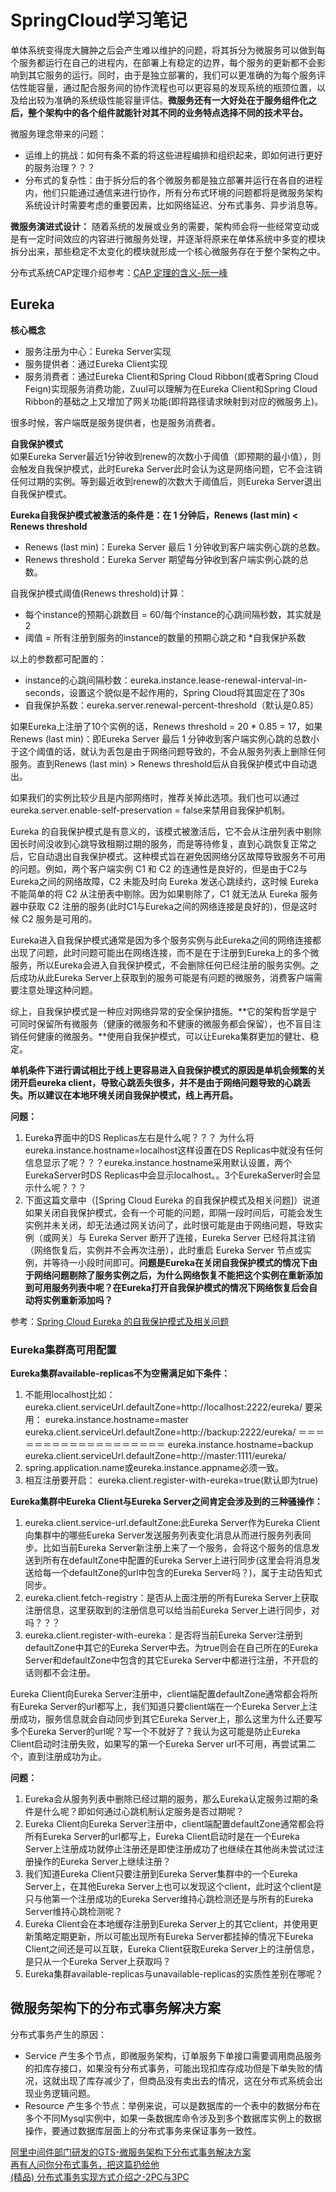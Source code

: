 # SpringCloud学习笔记
单体系统变得庞大臃肿之后会产生难以维护的问题，将其拆分为微服务可以做到每个服务都运行在自己的进程内，在部署上有稳定的边界，每个服务的更新都不会影响到其它服务的运行。同时，由于是独立部署的，我们可以更准确的为每个服务评估性能容量，通过配合服务间的协作流程也可以更容易的发现系统的瓶颈位置，以及给出较为准确的系统级性能容量评估。**微服务还有一大好处在于服务组件化之后，整个架构中的各个组件就能针对其不同的业务特点选择不同的技术平台。**     

微服务理念带来的问题：   
* 运维上的挑战：如何有条不紊的将这些进程编排和组织起来，即如何进行更好的服务治理？？？    
* 分布式的复杂性：由于拆分后的各个微服务都是独立部署并运行在各自的进程内，他们只能通过通信来进行协作，所有分布式环境的问题都将是微服务架构系统设计时需要考虑的重要因素，比如网络延迟、分布式事务、异步消息等。  

**微服务演进式设计：**
随着系统的发展或业务的需要，架构师会将一些经常变动或是有一定时间效应的内容进行微服务处理，并逐渐将原来在单体系统中多变的模块拆分出来，那些稳定不太变化的模块就形成一个核心微服务存在于整个架构之中。  

分布式系统CAP定理介绍参考：[CAP 定理的含义-阮一峰](http://www.ruanyifeng.com/blog/2018/07/cap.html)

## Eureka
**核心概念**
* 服务注册为中心：Eureka Server实现
* 服务提供者：通过Eureka Client实现
* 服务消费者：通过Eureka Client和Spring Cloud Ribbon(或者Spring Cloud Feign)实现服务消费功能，Zuul可以理解为在Eureka Client和Spring Cloud Ribbon的基础之上又增加了网关功能(即将路径请求映射到对应的微服务上)。  

很多时候，客户端既是服务提供者，也是服务消费者。  

**自我保护模式**  
如果Eureka Server最近1分钟收到renew的次数小于阈值（即预期的最小值），则会触发自我保护模式，此时Eureka Server此时会认为这是网络问题，它不会注销任何过期的实例。等到最近收到renew的次数大于阈值后，则Eureka Server退出自我保护模式。  
  
**Eureka自我保护模式被激活的条件是：在 1 分钟后，Renews (last min) < Renews threshold**  

* Renews (last min)：Eureka Server 最后 1 分钟收到客户端实例心跳的总数。
* Renews threshold：Eureka Server 期望每分钟收到客户端实例心跳的总数。

自我保护模式阈值(Renews threshold)计算：

* 每个instance的预期心跳数目 = 60/每个instance的心跳间隔秒数，其实就是2
* 阈值 = 所有注册到服务的instance的数量的预期心跳之和 *自我保护系数

以上的参数都可配置的：

* instance的心跳间隔秒数：eureka.instance.lease-renewal-interval-in-seconds，设置这个貌似是不起作用的，Spring Cloud将其固定在了30s
* 自我保护系数：eureka.server.renewal-percent-threshold（默认是0.85）

如果Eureka上注册了10个实例的话，Renews threshold = 20 * 0.85 = 17，如果Renews (last min)：即Eureka Server 最后 1 分钟收到客户端实例心跳的总数小于这个阈值的话，就认为丢包是由于网络问题导致的，不会从服务列表上删除任何服务。直到Renews (last min) > Renews threshold后从自我保护模式中自动退出。  

如果我们的实例比较少且是内部网络时，推荐关掉此选项。我们也可以通过eureka.server.enable-self-preservation = false来禁用自我保护机制。  

Eureka 的自我保护模式是有意义的，该模式被激活后，它不会从注册列表中剔除因长时间没收到心跳导致租期过期的服务，而是等待修复，直到心跳恢复正常之后，它自动退出自我保护模式。这种模式旨在避免因网络分区故障导致服务不可用的问题。例如，两个客户端实例 C1 和 C2 的连通性是良好的，但是由于C2与Eureka之间的网络故障，C2 未能及时向 Eureka 发送心跳续约，这时候 Eureka 不能简单的将 C2 从注册表中剔除。因为如果剔除了，C1 就无法从 Eureka 服务器中获取 C2 注册的服务(此时C1与Eureka之间的网络连接是良好的)，但是这时候 C2 服务是可用的。  

Eureka进入自我保护模式通常是因为多个服务实例与此Eureka之间的网络连接都出现了问题，此时问题可能出在网络连接，而不是在于注册到Eureka上的多个微服务，所以Eureka会进入自我保护模式，不会删除任何已经注册的服务实例。之后成功从此Eureka Server上获取到的服务可能是有问题的微服务，消费客户端需要注意处理这种问题。    

综上，自我保护模式是一种应对网络异常的安全保护措施。**它的架构哲学是宁可同时保留所有微服务（健康的微服务和不健康的微服务都会保留），也不盲目注销任何健康的微服务。**使用自我保护模式，可以让Eureka集群更加的健壮、稳定。  

**单机条件下进行调试相比于线上更容易进入自我保护模式的原因是单机会频繁的关闭开启eureka client，导致心跳丢失很多，并不是由于网络问题导致的心跳丢失。所以建议在本地环境关闭自我保护模式，线上再开启。**  

**问题：**
1. Eureka界面中的DS Replicas左右是什么呢？？？  为什么将eureka.instance.hostname=localhost这样设置在DS Replicas中就没有任何信息显示了呢？？？eureka.instance.hostname采用默认设置，两个EurekaServer时DS Replicas中会显示localhost。。3个EurekaServer时会显示什么呢？？？  
2. 下面这篇文章中（[Spring Cloud Eureka 的自我保护模式及相关问题]）说道如果关闭自我保护模式，会有一个可能的问题，即隔一段时间后，可能会发生实例并未关闭，却无法通过网关访问了，此时很可能是由于网络问题，导致实例（或网关）与 Eureka Server 断开了连接，Eureka Server 已经将其注销（网络恢复后，实例并不会再次注册），此时重启 Eureka Server 节点或实例，并等待一小段时间即可。**问题是Eureka在关闭自我保护模式的情况下由于网络问题剔除了服务实例之后，为什么网络恢复不能把这个实例在重新添加到可用服务列表中呢？在Eureka打开自我保护模式的情况下网络恢复后会自动将实例重新添加吗？**

参考：[Spring Cloud Eureka 的自我保护模式及相关问题](https://blog.csdn.net/t894690230/article/details/78207495)

### Eureka集群高可用配置
**Eureka集群available-replicas不为空需满足如下条件：** 
1. 不能用localhost比如： 
eureka.client.serviceUrl.defaultZone=http://localhost:2222/eureka/ 
要采用： 
eureka.instance.hostname=master 
eureka.client.serviceUrl.defaultZone=http://backup:2222/eureka/ 
＝＝＝＝＝＝＝＝＝＝＝＝＝＝＝＝＝＝＝ 
eureka.instance.hostname=backup 
eureka.client.serviceUrl.defaultZone=http://master:1111/eureka/ 
2. spring.application.name或eureka.instance.appname必须一致。 
3. 相互注册要开启： 
eureka.client.register-with-eureka=true(默认即为true)

**Eureka集群中Eureka Client与Eureka Server之间肯定会涉及到的三种骚操作：**
1. eureka.client.service-url.defaultZone:此Eureka Server作为Eureka Client向集群中的哪些Eureka Server发送服务列表变化消息从而进行服务列表同步。比如当前Eureka Server新注册上来了一个服务，会将这个服务的信息发送到所有在defaultZone中配置的Eureka Server上进行同步(这里会将消息发送给每一个defaultZone的url中包含的Eureka Server吗？)，属于主动告知式同步。  
2. eureka.client.fetch-registry：是否从上面注册的所有Eureka Server上获取注册信息，这里获取到的注册信息可以给当前Eureka Server上进行同步，对吗？？？    
3. eureka.client.register-with-eureka：是否将当前Eureka Server注册到defaultZone中其它的Eureka Server中去。为true则会在自己所在的Eureka Server和defaultZone中包含的其它Eureka Server中都进行注册，不开启的话则都不会注册。  

Eureka Client向Eureka Server注册中，client端配置defaultZone通常都会将所有Eureka Server的url都写上，我们知道只要client端在一个Eureka Server上注册成功，服务信息就会自动同步到其它Eureka Server上，那么这里为什么还要写多个Eureka Server的url呢？写一个不就好了？我认为这可能是防止Eureka Client启动时注册失败，如果写的第一个Eureka Server url不可用，再尝试第二个，直到注册成功为止。   


**问题：**
1. Eureka会从服务列表中删除已经过期的服务，那么Eureka认定服务过期的条件是什么呢？即如何通过心跳机制认定服务是否过期呢？
2. Eureka Client向Eureka Server注册中，client端配置defaultZone通常都会将所有Eureka Server的url都写上，Eureka Client启动时是在一个Eureka Server上注册成功就停止注册还是即使注册成功了也继续在其他尚未尝试过注册操作的Eureka Server上继续注册？  
3. 我们知道Eureka Client只要注册到Eureka Server集群中的一个Eureka Server上，在其他Eureka Server上也可以发现这个client，此时这个client是只与他第一个注册成功的Eureka Server维持心跳检测还是与所有的Eureka Server维持心跳检测呢？  
4. Eureka Client会在本地缓存注册到Eureka Server上的其它client，并使用更新策略定期更新，所以可能出现所有Eureka Server都挂掉的情况下Eureka Client之间还是可以互联，Eureka Client获取Eureka Server上的注册信息，是只从一个Eureka Server上获取吗？  
5. Eureka集群available-replicas与unavailable-replicas的实质性差别在哪呢？



## 微服务架构下的分布式事务解决方案  
分布式事务产生的原因：
* Service 产生多个节点，即微服务架构，订单服务下单接口需要调用商品服务的扣库存接口，如果没有分布式事务，可能出现扣库存成功但是下单失败的情况，这就出现了库存减少了，但商品没有卖出去的情况，这在分布式系统会出现业务逻辑问题。  
* Resource 产生多个节点：举例来说，可以是数据库的一个表中的数据分布在多个不同Mysql实例中，如果一条数据库命令涉及到多个数据库实例上的数据操作，要通过数据库层面上的分布式事务来保证事务一致性。  

[阿里中间件部门研发的GTS-微服务架构下分布式事务解决方案](https://yq.aliyun.com/articles/542020?utm_content=m_43990)  
[再有人问你分布式事务，把这篇扔给他](https://juejin.im/post/5b5a0bf9f265da0f6523913b)   
[(精品) 分布式事务实现方式介绍之-2PC与3PC](https://www.hollischuang.com/archives/1580)   
